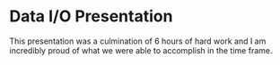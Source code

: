 # Data I/O Presentation
This presentation was a culmination of 6 hours of hard work and I am incredibly proud of what we were able to accomplish in the time frame.
